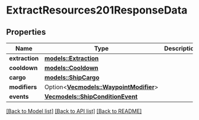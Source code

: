 # ExtractResources201ResponseData

## Properties

Name | Type | Description | Notes
------------ | ------------- | ------------- | -------------
**extraction** | [**models::Extraction**](Extraction.md) |  | 
**cooldown** | [**models::Cooldown**](Cooldown.md) |  | 
**cargo** | [**models::ShipCargo**](ShipCargo.md) |  | 
**modifiers** | Option<[**Vec<models::WaypointModifier>**](WaypointModifier.md)> |  | [optional]
**events** | [**Vec<models::ShipConditionEvent>**](ShipConditionEvent.md) |  | 

[[Back to Model list]](../README.md#documentation-for-models) [[Back to API list]](../README.md#documentation-for-api-endpoints) [[Back to README]](../README.md)


